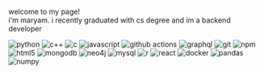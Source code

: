 <p>welcome to my page! </br> i'm maryam. i recently graduated with cs degree and im a backend developer
<p>
  <img alt="python" src="https://img.shields.io/badge/-python-46a2f1?style=flat-square&logo=python&logoColor=white" />
  <img alt="c++" src="https://img.shields.io/badge/-c++-46a2f1?style=flat-square&logo=cplusplus&logoColor=white" />
  <img alt="c" src="https://img.shields.io/badge/-c-46a2f1?style=flat-square&logo=c&logoColor=white" />
  <img alt="javascript" src="https://img.shields.io/badge/-javascript-46a2f1?style=flat-square&logo=javascript&logoColor=white" />
  <img alt="github actions" src="https://img.shields.io/badge/-github_actions-2088FF?style=flat-square&logo=github-actions&logoColor=white" />
  <img alt="graphql" src="https://img.shields.io/badge/-graphql-E10098?style=flat-square&logo=graphql&logoColor=white" />
  <img alt="git" src="https://img.shields.io/badge/-git-F05032?style=flat-square&logo=git&logoColor=white" />
  <img alt="npm" src="https://img.shields.io/badge/-npm-CB3837?style=flat-square&logo=npm&logoColor=white" />
  <img alt="html5" src="https://img.shields.io/badge/-html5-E34F26?style=flat-square&logo=html5&logoColor=white" />
  <img alt="mongodb" src="https://img.shields.io/badge/-mongodb-13aa52?style=flat-square&logo=mongodb&logoColor=white" />
  <img alt="neo4j" src="https://img.shields.io/badge/-neo4j-13aa52?style=flat-square&logo=neo4j&logoColor=white" />
  <img alt="mysql" src="https://img.shields.io/badge/-mysql-13aa52?style=flat-square&logo=mysql&logoColor=white" />
  <img alt="r" src="https://img.shields.io/badge/-r-13aa52?style=flat-square&logo=r&logoColor=white" />
  <img alt="react" src="https://img.shields.io/badge/-react-45b8d8?style=flat-square&logo=react&logoColor=white" />
  <img alt="docker" src="https://img.shields.io/badge/-docker-46a2f1?style=flat-square&logo=docker&logoColor=white" />
  <img alt="pandas" src="https://img.shields.io/badge/-pandas-13aa52?style=flat-square&logo=pandas&logoColor=white" />
  <img alt="numpy" src="https://img.shields.io/badge/-numpy-13aa52?style=flat-square&logo=numpy&logoColor=white" />
</p>
